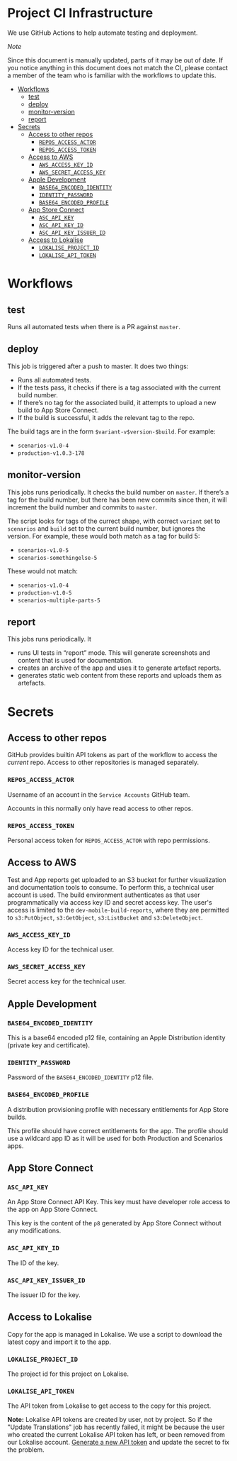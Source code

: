 # Project CI Infrastructure

We use GitHub Actions to help automate testing and deployment.

_Note_

Since this document is manually updated, parts of it may be out of date. If you notice anything in this document does not match the CI, please contact a member of the team who is familiar with the workflows to update this.

<!-- START doctoc generated TOC please keep comment here to allow auto update -->
<!-- DON'T EDIT THIS SECTION, INSTEAD RE-RUN doctoc TO UPDATE -->


- [Workflows](#workflows)
  - [test](#test)
  - [deploy](#deploy)
  - [monitor-version](#monitor-version)
  - [report](#report)
- [Secrets](#secrets)
  - [Access to other repos](#access-to-other-repos)
    - [`REPOS_ACCESS_ACTOR`](#repos_access_actor)
    - [`REPOS_ACCESS_TOKEN`](#repos_access_token)
  - [Access to AWS](#access-to-aws)
    - [`AWS_ACCESS_KEY_ID`](#aws_access_key_id)
    - [`AWS_SECRET_ACCESS_KEY`](#aws_secret_access_key)
  - [Apple Development](#apple-development)
    - [`BASE64_ENCODED_IDENTITY`](#base64_encoded_identity)
    - [`IDENTITY_PASSWORD`](#identity_password)
    - [`BASE64_ENCODED_PROFILE`](#base64_encoded_profile)
  - [App Store Connect](#app-store-connect)
    - [`ASC_API_KEY`](#asc_api_key)
    - [`ASC_API_KEY_ID`](#asc_api_key_id)
    - [`ASC_API_KEY_ISSUER_ID`](#asc_api_key_issuer_id)
  - [Access to Lokalise](#access-to-lokalise)
    - [`LOKALISE_PROJECT_ID`](#lokalise_project_id)
    - [`LOKALISE_API_TOKEN`](#lokalise_api_token)

<!-- END doctoc generated TOC please keep comment here to allow auto update -->

# Workflows

## test

Runs all automated tests when there is a PR against `master`.

## deploy

This job is triggered after a push to master. It does two things:

* Runs all automated tests.
* If the tests pass, it checks if there is a tag associated with the current build number.
* If there’s no tag for the associated build, it attempts to upload a new build to App Store Connect.
* If the build is successful, it adds the relevant tag to the repo.

The build tags are in the form `$variant-v$version-$build`. For example:

* `scenarios-v1.0-4`
* `production-v1.0.3-178`

## monitor-version

This jobs runs periodically. It checks the build number on `master`. If there’s a tag for the build number, but there has been new commits since then, it will increment the build number and commits to `master`.

The script looks for tags of the currect shape, with correct `variant` set to `scenarios` and `build` set to the current build number, but ignores the version. For example, these would both match as a tag for build 5:

* `scenarios-v1.0-5`
* `scenarios-somethingelse-5`

These would not match:

* `scenarios-v1.0-4`
* `production-v1.0-5`
* `scenarios-multiple-parts-5`

## report

This jobs runs periodically. It

* runs UI tests in “report” mode. This will generate screenshots and content that is used for documentation.
* creates an archive of the app and uses it to generate artefact reports.
* generates static web content from these reports and uploads them as artefacts.

# Secrets

## Access to other repos

GitHub provides builtin API tokens as part of the workflow to access the _current_ repo. Access to other repositories is managed separately.

### `REPOS_ACCESS_ACTOR`

Username of an account in the `Service Accounts` GitHub team.

Accounts in this normally only have read access to other repos.

### `REPOS_ACCESS_TOKEN`

Personal access token for `REPOS_ACCESS_ACTOR` with repo permissions.

## Access to AWS

Test and App reports get uploaded to an S3 bucket for further visualization and documentation tools to consume. To perform this, a technical user account is used. The build environment authenticates as that user programmatically via access key ID and secret access key. The user's access is limited to the `dev-mobile-build-reports`, where they are permitted to `s3:PutObject`, `s3:GetObject`, `s3:ListBucket` and `s3:DeleteObject`.

### `AWS_ACCESS_KEY_ID`

Access key ID for the technical user.

### `AWS_SECRET_ACCESS_KEY`

Secret access key for the technical user.

## Apple Development

### `BASE64_ENCODED_IDENTITY`

This is a base64 encoded p12 file, containing an Apple Distribution identity (private key and certificate). 

### `IDENTITY_PASSWORD`

Password of the `BASE64_ENCODED_IDENTITY` p12 file.

### `BASE64_ENCODED_PROFILE`

A distribution provisioning profile with necessary entitlements for App Store builds.

This profile should have correct entitlements for the app. The profile should use a wildcard app ID as it will be used for both Production and Scenarios apps.

## App Store Connect

### `ASC_API_KEY`

An App Store Connect API Key. This key must have developer role access to the app on App Store Connect.

This key is the content of the `p8` generated by App Store Connect without any modifications.

### `ASC_API_KEY_ID`

The ID of the key.

### `ASC_API_KEY_ISSUER_ID`

The issuer ID for the key.

## Access to Lokalise

Copy for the app is managed in Lokalise. We use a script to download the latest copy and import it to the app. 

### `LOKALISE_PROJECT_ID`

The project id for this project on Lokalise.

### `LOKALISE_API_TOKEN`

The API token from Lokalise to get access to the copy for this project.

**Note:** Lokalise API tokens are created by user, not by project. So if the "Update Translations" job has recently failed, it might be because the user who created the current Lokalise API token has left, or been removed from our Lokalise account. [Generate a new API token](https://docs.lokalise.com/en/articles/1929556-api-tokens) and update the secret to fix the problem.
